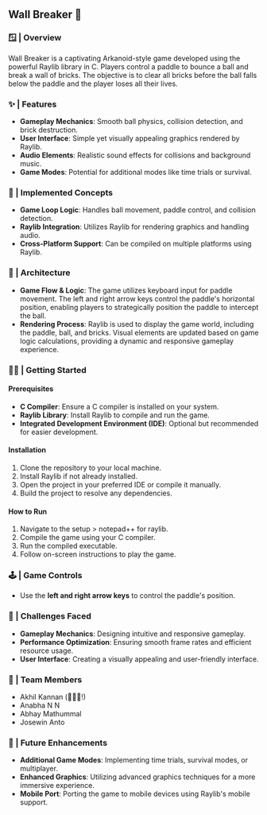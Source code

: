 ## Wall Breaker 🧱

### 🪟 | Overview
Wall Breaker is a captivating Arkanoid-style game developed using the powerful Raylib library in C. Players control a paddle to bounce a ball and break a wall of bricks. The objective is to clear all bricks before the ball falls below the paddle and the player loses all their lives.

### ✨ | Features
- **Gameplay Mechanics**: Smooth ball physics, collision detection, and brick destruction.
- **User Interface**: Simple yet visually appealing graphics rendered by Raylib.
- **Audio Elements**: Realistic sound effects for collisions and background music.
- **Game Modes**: Potential for additional modes like time trials or survival.

### 📙 | Implemented Concepts
- **Game Loop Logic**: Handles ball movement, paddle control, and collision detection.
- **Raylib Integration**: Utilizes Raylib for rendering graphics and handling audio.
- **Cross-Platform Support**: Can be compiled on multiple platforms using Raylib.

### 🔷 | Architecture
- **Game Flow & Logic**: The game utilizes keyboard input for paddle movement. The left and right arrow keys control the paddle's horizontal position, enabling players to strategically position the paddle to intercept the ball.
- **Rendering Process**: Raylib is used to display the game world, including the paddle, ball, and bricks. Visual elements are updated based on game logic calculations, providing a dynamic and responsive gameplay experience.

### 💪🏼 | Getting Started
#### Prerequisites
- **C Compiler**: Ensure a C compiler is installed on your system.
- **Raylib Library**: Install Raylib to compile and run the game.
- **Integrated Development Environment (IDE)**: Optional but recommended for easier development.

#### Installation
1. Clone the repository to your local machine.
2. Install Raylib if not already installed.
3. Open the project in your preferred IDE or compile it manually.
4. Build the project to resolve any dependencies.

#### How to Run
1. Navigate to the setup > notepad++ for raylib.
2. Compile the game using your C compiler.
3. Run the compiled executable.
4. Follow on-screen instructions to play the game.

### 🕹️ | Game Controls
- Use the **left and right arrow keys** to control the paddle's position.

### 🚧 | Challenges Faced
- **Gameplay Mechanics**: Designing intuitive and responsive gameplay.
- **Performance Optimization**: Ensuring smooth frame rates and efficient resource usage.
- **User Interface**: Creating a visually appealing and user-friendly interface.

### 👥 | Team Members
- Akhil Kannan (🙋🏻‍♂️!)
- Anabha N N
- Abhay Mathummal
- Josewin Anto

### 🚀 | Future Enhancements
- **Additional Game Modes**: Implementing time trials, survival modes, or multiplayer.
- **Enhanced Graphics**: Utilizing advanced graphics techniques for a more immersive experience.
- **Mobile Port**: Porting the game to mobile devices using Raylib's mobile support.
